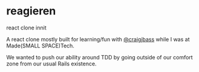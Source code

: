 # reagieren
react clone innit

A react clone mostly built for learning/fun with [@craigjbass](https://github.com/craigjbass) while I was at Made(SMALL SPACE)Tech.

We wanted to push our ability around TDD by going outside of our comfort zone from our usual Rails existence.
